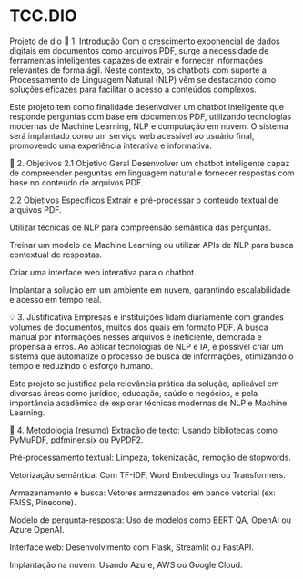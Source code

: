 # TCC.DIO
Projeto de dio
📝 1. Introdução
Com o crescimento exponencial de dados digitais em documentos como arquivos PDF, surge a necessidade de ferramentas inteligentes capazes de extrair e fornecer informações relevantes de forma ágil. Neste contexto, os chatbots com suporte a Processamento de Linguagem Natural (NLP) vêm se destacando como soluções eficazes para facilitar o acesso a conteúdos complexos.

Este projeto tem como finalidade desenvolver um chatbot inteligente que responde perguntas com base em documentos PDF, utilizando tecnologias modernas de Machine Learning, NLP e computação em nuvem. O sistema será implantado como um serviço web acessível ao usuário final, promovendo uma experiência interativa e informativa.

🎯 2. Objetivos
2.1 Objetivo Geral
Desenvolver um chatbot inteligente capaz de compreender perguntas em linguagem natural e fornecer respostas com base no conteúdo de arquivos PDF.

2.2 Objetivos Específicos
Extrair e pré-processar o conteúdo textual de arquivos PDF.

Utilizar técnicas de NLP para compreensão semântica das perguntas.

Treinar um modelo de Machine Learning ou utilizar APIs de NLP para busca contextual de respostas.

Criar uma interface web interativa para o chatbot.

Implantar a solução em um ambiente em nuvem, garantindo escalabilidade e acesso em tempo real.

💡 3. Justificativa
Empresas e instituições lidam diariamente com grandes volumes de documentos, muitos dos quais em formato PDF. A busca manual por informações nesses arquivos é ineficiente, demorada e propensa a erros. Ao aplicar tecnologias de NLP e IA, é possível criar um sistema que automatize o processo de busca de informações, otimizando o tempo e reduzindo o esforço humano.

Este projeto se justifica pela relevância prática da solução, aplicável em diversas áreas como jurídico, educação, saúde e negócios, e pela importância acadêmica de explorar técnicas modernas de NLP e Machine Learning.

🔧 4. Metodologia (resumo)
Extração de texto: Usando bibliotecas como PyMuPDF, pdfminer.six ou PyPDF2.

Pré-processamento textual: Limpeza, tokenização, remoção de stopwords.

Vetorização semântica: Com TF-IDF, Word Embeddings ou Transformers.

Armazenamento e busca: Vetores armazenados em banco vetorial (ex: FAISS, Pinecone).

Modelo de pergunta-resposta: Uso de modelos como BERT QA, OpenAI ou Azure OpenAI.

Interface web: Desenvolvimento com Flask, Streamlit ou FastAPI.

Implantação na nuvem: Usando Azure, AWS ou Google Cloud.
